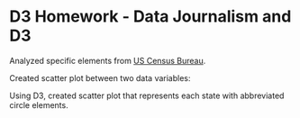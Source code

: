 # D3 Homework - Data Journalism and D3

Analyzed specific elements from [US Census Bureau](https://data.census.gov/cedsci/).

Created scatter plot between two data variables:

Using D3, created scatter plot that represents each state with abbreviated circle elements.

